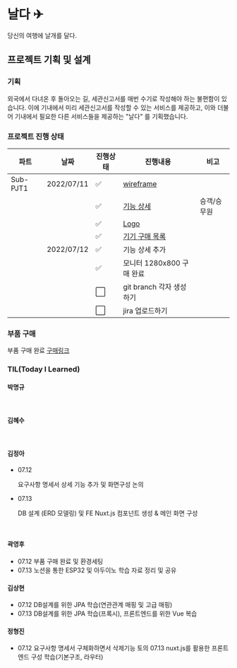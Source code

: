 # 날다 ✈

당신의 여행에 날개를 달다.

## 프로젝트 기획 및 설계

### 기획

외국에서 다녀온 후 돌아오는 길, 세관신고서를 매번 수기로 작성해야 하는 불편함이 있습니다. 이에 기내에서 미리 세관신고서를 작성할 수 있는 서비스를 제공하고, 이와 더불어 기내에서 필요한 다른 서비스들을 제공하는 "날다" 를 기획했습니다.

### 프로젝트 진행 상태

| 파트     | 날짜       | 진행상태             | 진행내용                                                   | 비고        |
| -------- | ---------- | -------------------- | ---------------------------------------------------------- | ----------- |
| Sub-PJT1 | 2022/07/11 | :white_check_mark:   | [wireframe](/wireframe.md)                                 |             |
|          |            | :white_check_mark:   | [기능 상세](/%EA%B8%B0%EB%8A%A5%EC%83%81%EC%84%B8.md)      | 승객/승무원 |
|          |            | :white_check_mark:   | [Logo](/logo.md)                                           |             |
|          |            | :white_check_mark:   | [기기 구매 목록](/%EA%B5%AC%EB%A7%A4%EB%AA%A9%EB%A1%9D.md) |             |
|          | 2022/07/12 | :white_check_mark:   | 기능 상세 추가                                             |             |
|          |            | :white_check_mark:   | 모니터 1280x800 구매 완료                                  |             |
|          |            | :white_large_square: | git branch 각자 생성하기                                   |             |
|          |            | :white_large_square: | jira 업로드하기                                            |             |

### 부품 구매

부품 구매 완료
[구매링크](https://eduino.kr/product/detail.html?product_no=1498&gclid=Cj0KCQjwlK-WBhDjARIsAO2sErTVKwdZeUwV51LiLANYUSgYUev3jP6TdAjH_hNdCOZQtRS23jfBNjMaAgeZEALw_wcB#none)

### TIL(Today I Learned)

#### 박명규

<br>

#### 김혜수

<br>

#### 김정아

- 07.12

  요구사항 명세서 상세 기능 추가 및 화면구성 논의

- 07.13

  DB 설계 (ERD 모델링) 및 FE Nuxt.js 컴포넌트 생성 & 메인 화면 구성

<br>

#### 곽영후

- 07.12
  부품 구매 완료 및 환경세팅
- 07.13
  노션을 통한 ESP32 및 아두이노 학습 자료 정리 및 공유
  <br>

#### 김상현

- 07.12
  DB설계를 위한 JPA 학습(연관관계 매핑 및 고급 매핑)
- 07.13
  DB설계를 위한 JPA 학습(프록시), 프론트엔드를 위한 Vue 복습
  <br>

#### 정형진

- 07.12
    요구사항 명세서 구체화하면서 삭제기능 토의
    07.13
    nuxt.js를 활용한 프론트엔드 구성 학습(기본구조, 라우터)

<br>

